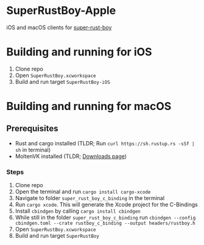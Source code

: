 # SuperRustBoy-Apple

iOS and macOS clients for [super-rust-boy](https://github.com/coopersimon/super-rust-boy)

# Building and running for iOS

1. Clone repo
2. Open `SuperRustBoy.xcworkspace`
3. Build and run target `SuperRustBoy-iOS`

# Building and running for macOS

## Prerequisites 

* Rust and cargo installed (TLDR; Run `curl https://sh.rustup.rs -sSf | sh` in terminal)
* MoltenVK installed (TLDR; [Downloads page](https://vulkan.lunarg.com/sdk/home))

### Steps

1. Clone repo
2. Open the terminal and run `cargo install cargo-xcode`
3. Navigate to folder `super_rust_boy_c_binding` in the terminal
4. Run `cargo xcode`. This will generate the Xcode project for the C-Bindings
5. Install `cbindgen` by calling `cargo install cbindgen`
6. While still in the folder `super_rust_boy_c_binding` run `cbindgen --config cbindgen.toml --crate rustboy_c_binding --output headers/rustboy.h`
7. Open `SuperRustBoy.xcworkspace`
8. Build and run target `SuperRustBoy`